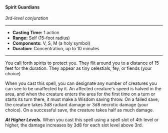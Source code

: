 #### Spirit Guardians
*3rd-level conjuration*
___
- **Casting Time:** 1 action
- **Range:** Self (15-foot radius)
- **Components:** V, S, M (a holy symbol)
- **Duration:** Concentration, up to 10 minutes
---
You call forth spirits to protect you. They flit around you to a distance of 15 feet for the duration. They appear as tiny celestials, fey, or fiends (your choice)

When you cast this spell, you can designate any number of creatures you can see to be unaffected by it. An affected creature's speed is halved in the area, and when the creature enters the area for the first time on a turn or starts its turn there, it must make a Wisdom saving throw. On a failed save, the creature takes 3d8 radiant damage or 3d8 necrotic damage (your choice). On a successful save, the creature takes half as much damage.

***At Higher Levels.*** When you cast this spell using a spell slot of 4th level or higher, the damage increases by 3d8 for each slot level above 3rd.